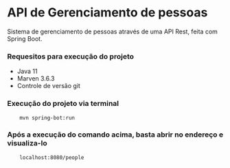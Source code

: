 # API de Gerenciamento de pessoas

Sistema de gerenciamento de pessoas através de uma API Rest, feita com Spring Boot.

### Requesitos para execução do projeto

- Java 11 
- Marven 3.6.3
- Controle de versão git 

### Execução do projeto via terminal

```
    mvn spring-bot:run
```

### Após a execução do comando acima, basta abrir no endereço e visualiza-lo
```
    localhost:8080/people
```